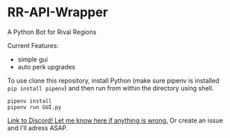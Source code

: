 # RR-API-Wrapper
A Python Bot for Rival Regions

Current Features:
- simple gui
- auto perk upgrades

To use clone this repository, install Python (make sure pipenv is installed `pip install pipenv`) and then run from within the directory using shell.
```
pipenv install
pipenv run GUI.py
```

[Link to Discord! Let me know here if anything is wrong.](https://discord.gg/6fzHtJM)
Or create an issue and I'll adress ASAP.

